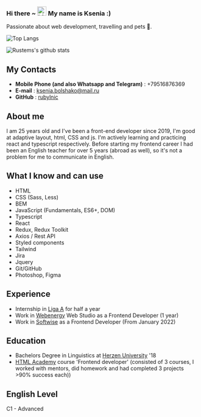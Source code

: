### Hi there ~ <img src="https://user-images.githubusercontent.com/1303154/88677602-1635ba80-d120-11ea-84d8-d263ba5fc3c0.gif" width="24px" height="24px" alt="hi"> My name is Ksenia :)

Passionate about web development, travelling and pets 🐶.

![Top Langs](https://github-readme-stats.vercel.app/api/top-langs/?username=rubylnic&layout=compact&hide=css,html)

![Rustems's github stats](https://github-readme-stats.vercel.app/api?username=rubylnic&count_private=true&show_icons=true&theme=onedark)

## My Contacts
* **Mobile Phone (and also Whatsapp and Telegram)** : +79516876369
* **E-mail** : ksenia.bolshako@mail.ru
* **GitHub** : [rubylnic](https://github.com/rubylnic)

## About me
I am 25 years old and I've been a front-end developer since 2019, I'm good at adaptive layout, html, CSS and js. I'm actively learning and practicing react and typescript respectively. Before starting my frontend career I had been an English teacher for over 5 years (abroad as well), so it's not a problem for me to communicate in English.

## What I know and can use
* HTML
* CSS (Sass, Less)
* BEM
* JavaScript (Fundamentals, ES6+, DOM)
* Typescript
* React 
* Redux, Redux Toolkit
* Axios / Rest API
* Styled components
* Tailwind
* Jira
* Jquery 
* Git/GitHub
* Photoshop, Figma


## Experience
* Internship in [Liga A](https://ligaa.agency/) for half a year
* Work in [Webenergy](https://webenergy-it.ru/) Web Studio as a Frontend Developer (1 year)
* Work in [Softwise](https://softwise.ru/) as a Frontend Developer (From January 2022)

## Education
* Bachelors Degree in Linguistics at [Herzen University](https://www.herzen.spb.ru/) '18
* [HTML Academy](https://htmlacademy.ru/) course 'Frontend developer' (consisted of 3 courses, I worked with mentors, did homework and had completed 3 projects >90% success each))

## English Level
C1 - Advanced
